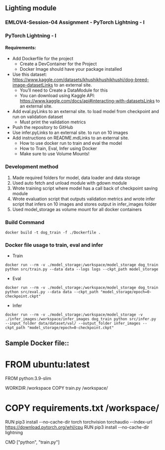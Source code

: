 ## Lighting module

### EMLOV4-Session-04 Assignment - PyTorch Lightning - I

### PyTorch Lightning - I

#### Requirements:

- Add Dockerfile for the project
    - Create a DevContainer for the Project
    - Docker Image should have your package installed
- Use this dataset: https://www.kaggle.com/datasets/khushikhushikhushi/dog-breed-image-datasetLinks to an external site.
    - You’ll need to Create a DataModule for this
    - You can download using Kaggle API: https://www.kaggle.com/docs/api#interacting-with-datasetsLinks to an external site.
- Add eval.pyLinks to an external site. to load model from checkpoint and run on validation dataset
    - Must print the validation metrics
- Push the repository to GitHub
- Use infer.pyLinks to an external site. to run on 10 images
- Add instructions on README.mdLinks to an external site.
    - How to use docker run to train and eval the model
    - How to Train, Eval, Infer using Docker
    - Make sure to use Volume Mounts!

### Development method
1. Made required folders for model, data loader and data storage
2. Used auto fetch and unload module with gdown module
3. Wrote training script where model has a call back of checkpoint saving module
4. Wrote evaluation script that outputs validation metrics and wrote infer script that infers on 10 images and stores output in infer_images folder
5. Used model_storage as volume mount for all docker containers


### Build Command

```
docker build -t dog_train -f ./Dockerfile .
```

### Docker file usage to train, eval and infer
- Train

```
docker run --rm -v ./model_storage:/workspace/model_storage dog_train python src/train.py --data data --logs logs --ckpt_path model_storage 
```

- Eval

```
docker run --rm -v ./model_storage:/workspace/model_storage dog_train python src/eval.py --data data --ckpt_path "model_storage/epoch=0-checkpoint.ckpt"
```

- Infer

```
docker run --rm -v ./model_storage:/workspace/model_storage -v ./infer_images:/workspace/infer_images dog_train python src/infer.py  --input_folder data/dataset/val/ --output_folder infer_images --ckpt_path "model_storage/epoch=0-checkpoint.ckpt"
```

## Sample Docker file::

# FROM ubuntu:latest
FROM python:3.9-slim

WORKDIR /workspace
COPY train.py /workspace/
# COPY requirements.txt /workspace/

RUN pip3 install --no-cache-dir torch torchvision torchaudio --index-url https://download.pytorch.org/whl/cpu
RUN pip3 install --no-cache-dir lightning

CMD ["python", "train.py"]